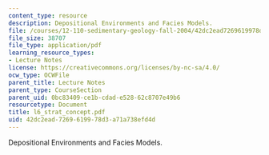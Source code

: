 ```yaml
---
content_type: resource
description: Depositional Environments and Facies Models.
file: /courses/12-110-sedimentary-geology-fall-2004/42dc2ead7269619978d3a71a738efd4d_l6_strat_concept.pdf
file_size: 38707
file_type: application/pdf
learning_resource_types:
- Lecture Notes
license: https://creativecommons.org/licenses/by-nc-sa/4.0/
ocw_type: OCWFile
parent_title: Lecture Notes
parent_type: CourseSection
parent_uid: 0bc83409-ce1b-cdad-e528-62c8707e49b6
resourcetype: Document
title: l6_strat_concept.pdf
uid: 42dc2ead-7269-6199-78d3-a71a738efd4d
---
```

Depositional Environments and Facies Models.